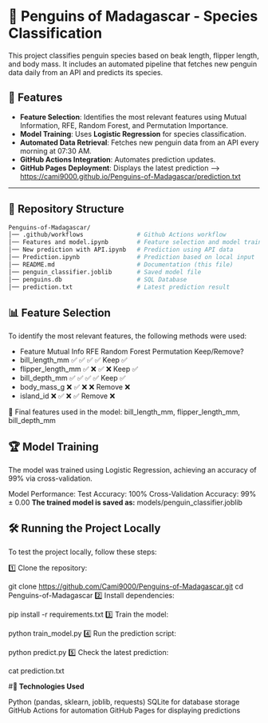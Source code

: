# 🐧 Penguins of Madagascar - Species Classification

This project classifies penguin species based on beak length, flipper length, and body mass. It includes an automated pipeline that fetches new penguin data daily from an API and predicts its species.

## 🚀 Features
- **Feature Selection**: Identifies the most relevant features using Mutual Information, RFE, Random Forest, and Permutation Importance.
- **Model Training**: Uses **Logistic Regression** for species classification.
- **Automated Data Retrieval**: Fetches new penguin data from an API every morning at 07:30 AM.
- **GitHub Actions Integration**: Automates prediction updates.
- **GitHub Pages Deployment**: Displays the latest prediction -->    https://cami9000.github.io/Penguins-of-Madagascar/prediction.txt


---

## 📂 **Repository Structure**
```bash
Penguins-of-Madagascar/
│── .github/workflows               # Github Actions workflow
│── Features and model.ipynb        # Feature selection and model training
│── New prediction with API.ipynb   # Prediction using API data
│── Prediction.ipynb                # Prediction based on local input
│── README.md                       # Documentation (this file)
│── penguin_classifier.joblib       # Saved model file
│── penguins.db                     # SQL Database
│── prediction.txt                  # Latest prediction result
```


## 📊 **Feature Selection**

To identify the most relevant features, the following methods were used:


* Feature	        Mutual Info	  RFE	   Random Forest	Permutation	  Keep/Remove?
* bill_length_mm	    ✅	        ✅	      ✅	            ✅	        Keep ✅
* flipper_length_mm	    ✅	        ❌	      ✅	            ❌	        Keep ✅
* bill_depth_mm	        ✅	        ✅	      ✅	            ✅	        Keep ✅
* body_mass_g	        ❌	        ✅	      ❌	            ❌	        Remove ❌
* island_id	            ❌	        ✅	      ❌	            ✅	        Remove ❌

🚀 Final features used in the model:
bill_length_mm, flipper_length_mm, bill_depth_mm


## 🏆 **Model Training**

The model was trained using Logistic Regression, achieving an accuracy of 99% via cross-validation.

Model Performance:
Test Accuracy: 100%
Cross-Validation Accuracy: 99% ± 0.00
**The trained model is saved as:**
    models/penguin_classifier.joblib

## **🛠 Running the Project Locally**

To test the project locally, follow these steps:

1️⃣ Clone the repository:

git clone https://github.com/Cami9000/Penguins-of-Madagascar.git
cd Penguins-of-Madagascar
2️⃣ Install dependencies:

pip install -r requirements.txt
3️⃣ Train the model:

python train_model.py
4️⃣ Run the prediction script:

python predict.py
5️⃣ Check the latest prediction:

cat prediction.txt


#**📌 Technologies Used**

Python (pandas, sklearn, joblib, requests)
SQLite for database storage
GitHub Actions for automation
GitHub Pages for displaying predictions


